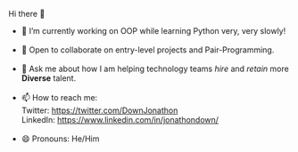 Hi there 👋

- 🔭  I’m currently working on OOP while learning Python very, very slowly! <BR> <BR>
- 👯  Open to collaborate on entry-level projects and Pair-Programming. <BR><BR>
- 💬  Ask me about how I am helping technology teams <i>hire</i> and <i>retain</i> more <b>Diverse</b> talent. <BR><BR>
- 📫  How to reach me:<BR>
Twitter: https://twitter.com/DownJonathon <BR>
LinkedIn: https://www.linkedin.com/in/jonathondown/ <BR><BR>
- 😄  Pronouns: He/Him

